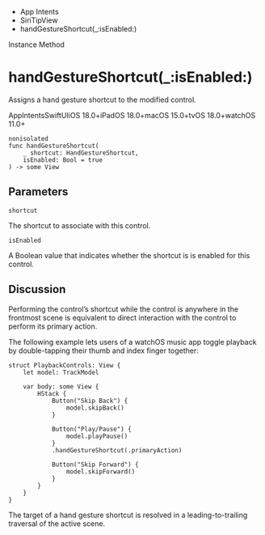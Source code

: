 

- App Intents
- SiriTipView
-  handGestureShortcut(\_:isEnabled:) 

Instance Method

# handGestureShortcut(\_:isEnabled:)

Assigns a hand gesture shortcut to the modified control.

AppIntentsSwiftUIiOS 18.0+iPadOS 18.0+macOS 15.0+tvOS 18.0+watchOS 11.0+

``` source
nonisolated
func handGestureShortcut(
    _ shortcut: HandGestureShortcut,
    isEnabled: Bool = true
) -> some View
```

## Parameters 

`shortcut`  

The shortcut to associate with this control.

`isEnabled`  

A Boolean value that indicates whether the shortcut is is enabled for this control.

## Discussion

Performing the control’s shortcut while the control is anywhere in the frontmost scene is equivalent to direct interaction with the control to perform its primary action.

The following example lets users of a watchOS music app toggle playback by double-tapping their thumb and index finger together:

```
struct PlaybackControls: View {
    let model: TrackModel

    var body: some View {
        HStack {
            Button("Skip Back") {
                model.skipBack()
            }

            Button("Play/Pause") {
                model.playPause()
            }
            .handGestureShortcut(.primaryAction)

            Button("Skip Forward") {
                model.skipForward()
            }
        }
    }
}
```

The target of a hand gesture shortcut is resolved in a leading-to-trailing traversal of the active scene.


